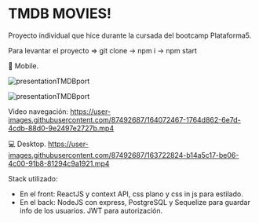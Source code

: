<h1>TMDB MOVIES!</h1>

Proyecto individual que hice durante la cursada del bootcamp Plataforma5.

Para levantar el proyecto => git clone -> npm i -> npm start

📱️ Mobile.




![presentationTMDBport](https://user-images.githubusercontent.com/87492687/164351442-f01988fc-17a1-4df3-8558-6b06636aabfb.png)

![presentationTMDBport](https://user-images.githubusercontent.com/87492687/164351442-f01988fc-17a1-4df3-8558-6b06636aabfb.png)

Video navegación: https://user-images.githubusercontent.com/87492687/164072467-1764d862-6e7d-4cdb-88d0-9e2497e2727b.mp4
 
💻️ Desktop.
https://user-images.githubusercontent.com/87492687/163722824-b14a5c17-be06-4c00-91b8-81294c9a1921.mp4

Stack utilizado: 
 - En el front: ReactJS y context API, css plano y css in js para estilado.
 - En el back: NodeJS con express, PostgreSQL y Sequelize para guardar info de los usuarios. JWT para autorización.
